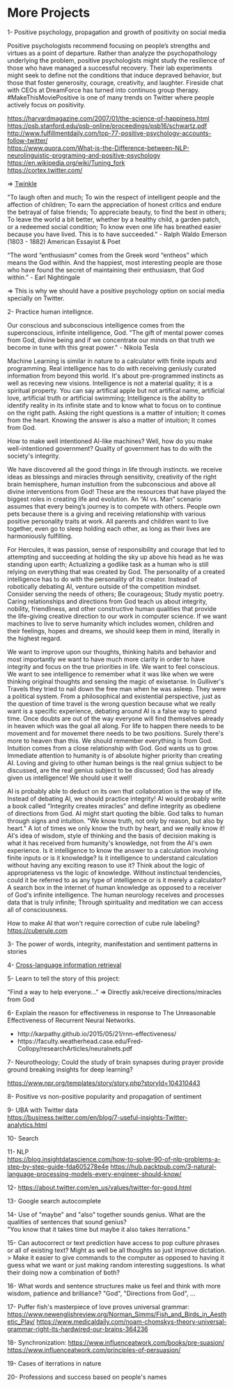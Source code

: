 # More Projects

1- Positive psychology, propagation and growth of positivity on social media

Positive psychologists recommend focusing on people’s strengths and virtues as a point of departure. Rather than analyze the psychopathology underlying the problem, positive psychologists might study the resilience of those who have managed a successful recovery. Their lab experiments might seek to define not the conditions that induce depraved behavior, but those that foster generosity, courage, creativity, and laughter. Fireside chat with CEOs at DreamForce has turned into continuos group therapy. #MakeThisMoviePositive is one of many trends on Twitter where people actively focus on positivity.

https://harvardmagazine.com/2007/01/the-science-of-happiness.html</br>
https://psb.stanford.edu/psb-online/proceedings/psb16/schwartz.pdf</br>
http://www.fulfillmentdaily.com/top-77-positive-psychology-accounts-follow-twitter/</br>
https://www.quora.com/What-is-the-Difference-between-NLP-neurolinguistic-programing-and-positive-psychology</br>
https://en.wikipedia.org/wiki/Tuning_fork</br>
https://cortex.twitter.com/</br>

=> <a href="https://github.com/minoobeyzavi/Twinkle">Twinkle</a>

"To laugh often and much; To win the respect of intelligent people and the affection of children; To earn the appreciation of honest critics and endure the betrayal of false friends; To appreciate beauty, to find the best in others; To leave the world a bit better, whether by a healthy child, a garden patch, or a redeemed social condition; To know even one life has breathed easier because you have lived. This is to have succeeded." - Ralph Waldo Emerson (1803 - 1882) American Essayist & Poet

“The word “enthusiasm” comes from the Greek word “entheos” which means the God within. And the happiest, most interesting people are those who have found the secret of maintaining their enthusiasm, that God within.” - Earl Nightingale

=> This is why we should have a positive psychology option on social media specially on Twitter.

2- Practice human intellignce.

Our conscious and subconscious intelligence comes from the superconscious, infinite intelligence, God. "The gift of mental power comes from God, divine being and if we concentrate our minds on that truth we become in tune with this great power." - Nikola Tesla

Machine Learning is similar in nature to a calculator with finite inputs and programming. Real intelligence has to do with receiving geniusly curated information from beyond this world. It's about pre-programmed instincts as well as receving new visions. Intelligence is not a material quality; it is a spiritual property. You can say artifical apple but not artifical name, artificial love, artificial truth or artificial swimming; Intelligence is the ability to identify reality in its infinite state and to know what to focus on to continue on the right path. Asking the right questions is a matter of intuition; It comes from the heart. Knowing the answer is also a matter of intuition; It comes from God.

How to make well intentioned AI-like machines? Well, how do you make well-intentioned government? Quailty of government has to do with the society's integrity.

We have discovered all the good things in life through instincts. we receive ideas as blessings and miracles through sensitivity, creativity of the right brain hemisphere, human instuition from the subconscious and above all divine interventions from God! These are the resources that have played the biggest roles in creating life and evolution. An “AI vs. Man” scenario assumes that every being’s journey is to compete with others. People own pets because there is a giving and receiving relationship with various positive personality traits at work. All parents and children want to live together, even go to sleep holding each other, as long as their lives are harmoniously fulfilling.

For Hercules, it was passion, sense of responsibility and courage that led to attempting and succeeding at holding the sky up above his head as he was standing upon earth; Actualizing a godlike task as a human who is still relying on everything that was created by God. The personality of a created intelligence has to do with the personality of its creator. Instead of robotically debating AI, venture outside of the competition mindset. Consider serving the needs of others; Be courageous; Study mystic poetry. Caring relationships and directions from God teach us about integrity, nobility, friendliness, and other constructive human qualities that provide the life-giving creative direction to our work in computer science. If we want machines to live to serve humanity which includes women, children and their feelings, hopes and dreams, we should keep them in mind, literally in the highest regard.

We want to improve upon our thoughts, thinking habits and behavior and most importantly we want to have much more clarity in order to have integrity and focus on the true priorities in life. We want to feel conscious. We want to see intelligence to remember what it was like when we were thinking original thoughts and sensing the magic of exisetanse. In Gulliver's Travels they tried to nail down the free man when he was asleep. They were a political system. From a philosophical and existential perspective, just as the question of time travel is the wrong question because what we really want is a specific experience, debating around AI is a false way to spend time. Once doubts are out of the way everyone will find themselves already in heaven which was the goal all along. For life to happen there needs to be movement and for movemet there needs to be two positions. Surely there's more to heaven than this. We should remember everything is from God. Intuition comes from a close relationship with God. God wants us to grow. Immediate attention to humanity is of absolute higher priority than creating AI. Loving and giving to other human beings is the real grnius subject to be discussed, are the real genius subject to be discussed; God has already given us intelligence! We should use it well!

AI is probably able to deduct on its own that collaboration is the way of life. Instead of debating AI, we should practice integrity! AI would probably write a book called "Integrity creates miracles" and define integrity as obediene of directions from God. AI might start quoting the bible. God talks to human through signs and intuition. "We know truth, not only by reason, but also by heart." A lot of times we only know the truth by heart, and we really know it! AI's idea of wisdom, style of thinking and the basis of decision making is what it has received from humanity's knowledge, not from the AI's own experience. Is it intelligence to know the answer to a calculation involving finite inputs or is it knowledge? Is it intelligence to understand calculation without having any exciting reason to use it? Think about the logic of appropriateness vs the logic of knowledge. Without instinctual tendencies, could it be referred to as any type of intelligence or is it merely a calculator? A search box in the internet of human knowledge as opposed to a receiver of God's infinite intelligence. The human neurology receives and processes data that is truly infinite; Through spirituality and meditation we can access all of consciousness.

How to make AI that won't require correction of cube rule labeling?
https://cuberule.com


3- The power of words, integrity, manifestation and sentiment patterns in stories


4- <a href="https://en.wikipedia.org/wiki/Cross-language_information_retrieval">Cross-language information retrieval</a>


5- Learn to tell the story of this project:

"Find a way to help everyone..." => Directly ask/receive directions/miracles from God


6- Explain the reason for effectiveness in response to The Unreasonable Effectiveness of Recurrent Neural Networks.
<ul>
  <li>http://karpathy.github.io/2015/05/21/rnn-effectiveness/</li>
  <li>https://faculty.weatherhead.case.edu/Fred-Collopy/researchArticles/neuralnets.pdf</li></ul>


7- Neurotheology; Could the study of brain synapses during prayer provide ground breaking insights for deep learning? 

https://www.npr.org/templates/story/story.php?storyId=104310443


8- Positive vs non-positive popularity and propagation of sentiment

9- UBA with Twitter data</br>
https://business.twitter.com/en/blog/7-useful-insights-Twitter-analytics.html

10- Search

11- NLP</br>
https://blog.insightdatascience.com/how-to-solve-90-of-nlp-problems-a-step-by-step-guide-fda605278e4e
https://hub.packtpub.com/3-natural-language-processing-models-every-engineer-should-know/

12- https://about.twitter.com/en_us/values/twitter-for-good.html

13- Google search autocomplete

14- Use of "maybe" and "also" together sounds genius. What are the qualities of sentences that sound genius?</br>
"You know that it takes time but maybe it also takes iterrations."

15- Can autocorrect or text prediction have access to pop culture phrases or all of existing text? Might as well be all thoughts so just improve dictation. > Make it easier to give commands to the computer as opposed to having it guess what we want or just making random interesting suggestions. Is what their doing now a combination of both?

16- What words and sentence structures make us feel and think with more wisdom, patience and brilliance? "God", "Directions from God", ...

17- Puffer fish's masterpiece of love proves universal grammar: https://www.newenglishreview.org/Norman_Simms/Fish_and_Birds_in_Aesthetic_Play/
https://www.medicaldaily.com/noam-chomskys-theory-universal-grammar-right-its-hardwired-our-brains-364236

18- Synchronization: https://www.influenceatwork.com/books/pre-suasion/</br>
https://www.influenceatwork.com/principles-of-persuasion/

19- Cases of iterrations in nature

20- Professions and success based on people's names

